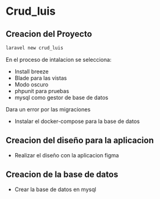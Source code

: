 # Crud_luis
## Creacion del Proyecto

````bash
laravel new crud_luis
````
En el proceso de intalacion se selecciona:
- Install breeze
- Blade para las vistas
- Modo oscuro
- phpunit para pruebas
- mysql como gestor de base de datos

Dara un error por las migraciones
- Instalar el docker-compose para la base de datos

## Creacion del diseño para la aplicacion
- Realizar el diseño con la aplicacion figma

## Creacion de la base de datos
- Crear la base de datos en mysql


